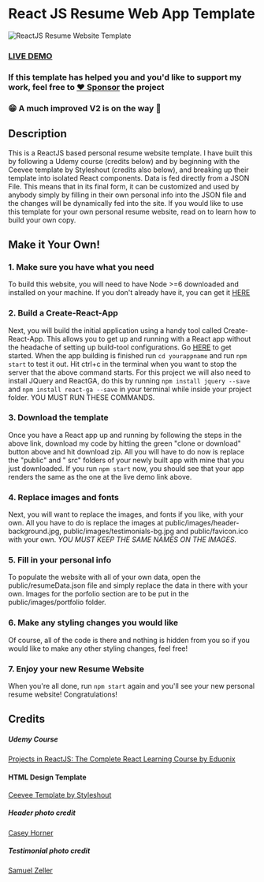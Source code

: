 # React JS Resume Web App Template

![ReactJS Resume Website Template](resume-screenshot.jpg?raw=true "ReactJS Resume Website Template")

### <a href="https://react-resume-template.herokuapp.com/">LIVE DEMO</a>

### If this template has helped you and you'd like to support my work, feel free to [♥️ Sponsor](https://github.com/sponsors/tbakerx) the project

### 😁 A much improved V2 is on the way 🎉

## Description

This is a ReactJS based personal resume website template. I have built this by following a Udemy course (credits below)
and by beginning with the Ceevee template by Styleshout (credits also below), and breaking up their template into
isolated React components. Data is fed directly from a JSON File. This means that in its final form, it can be
customized and used by anybody simply by filling in their own personal info into the JSON file and the changes will be
dynamically fed into the site. If you would like to use this template for your own personal resume website, read on to
learn how to build your own copy.

## Make it Your Own!

### 1. Make sure you have what you need

To build this website, you will need to have Node >=6 downloaded and installed on your machine. If you don't already
have it, you can get it <a href="https://nodejs.org/en/download/">HERE</a>

### 2. Build a Create-React-App

Next, you will build the initial application using a handy tool called Create-React-App. This allows you to get up and
running with a React app without the headache of setting up build-tool configurations.
Go <a href="https://reactjs.org/docs/installation.html">HERE</a> to get started. When the app building is finished
run `cd yourappname` and run `npm start` to test it out. Hit ctrl+c in the terminal when you want to stop the server
that the above command starts. For this project we will also need to install JQuery and ReactGA, do this by
running `npm install jquery --save` and `npm install react-ga --save` in your terminal while inside your project folder.
YOU MUST RUN THESE COMMANDS.

### 3. Download the template

Once you have a React app up and running by following the steps in the above link, download my code by hitting the
green "clone or download" button above and hit download zip. All you will have to do now is replace the "public" and "
src" folders of your newly built app with mine that you just downloaded. If you run `npm start` now, you should see that
your app renders the same as the one at the live demo link above.

### 4. Replace images and fonts

Next, you will want to replace the images, and fonts if you like, with your own. All you have to do is replace the
images at public/images/header-background.jpg, public/images/testimonials-bg.jpg and public/favicon.ico with your
own. <em>YOU MUST KEEP THE SAME NAMES ON THE IMAGES.</em>

### 5. Fill in your personal info

To populate the website with all of your own data, open the public/resumeData.json file and simply replace the data in
there with your own. Images for the porfolio section are to be put in the public/images/portfolio folder.

### 6. Make any styling changes you would like

Of course, all of the code is there and nothing is hidden from you so if you would like to make any other styling
changes, feel free!

### 7. Enjoy your new Resume Website

When you're all done, run `npm start` again and you'll see your new personal resume website! Congratulations!

## Credits

##### Udemy Course

<a href="https://www.udemy.com/projects-in-reactjs-the-complete-react-learning-course/learn/v4/overview">Projects in
ReactJS: The Complete React Learning Course by Eduonix</a>

#### HTML Design Template

<a href="https://www.styleshout.com/free-templates/ceevee/">Ceevee Template by Styleshout</a>

##### Header photo credit

<a href="https://unsplash.com/@mischievous_penguins?utm_medium=referral&amp;utm_campaign=photographer-credit&amp;utm_content=creditBadge">
Casey Horner</a>

##### Testimonial photo credit

<a href="https://unsplash.com/@samuelzeller?utm_medium=referral&amp;utm_campaign=photographer-credit&amp;utm_content=creditBadge">
Samuel Zeller</a>
